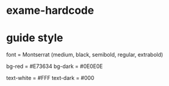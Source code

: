 # exame-hardcode

# guide style

font = Montserrat (medium, black, semibold, regular, extrabold)

bg-red = #E73634
bg-dark = #0E0E0E

text-white = #FFF
text-dark = #000
